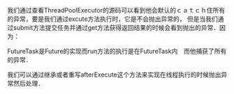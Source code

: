 

我们通过查看ThreadPoolExecutor的源码可以看到他会默认的ｃａｔｃｈ住所有的异常，要是我们通过excute方法执行时，它是不会抛出异常的，
但是当我们通过submit方法提交任务并通过get方法获得返回结果的时候会看到抛出的异常．因为：

FutureTask是Future的实现而run方法的执行是在FutureTask内　而他捕获了所有的异常．

我们可以通过继承或者重写afterExecute这个方法来实现在线程执行的时候抛出异常然后处理．



